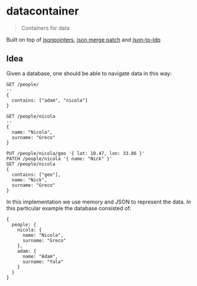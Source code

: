 # datacontainer

> Containers for data

Built on top of [jsonpointers](https://tools.ietf.org/html/rfc6901), [json merge patch](https://tools.ietf.org/html/rfc7386) and [json-to-ldp](https://github.com/nicola/json-to-ldp)

## Idea

Given a database, one should be able to navigate data in this way:

```
GET /people/
--
{
  contains: ["adam", "nicola"]
}
```

```
GET /people/nicola
--
{
  name: "Nicola",
  surname: "Greco"
}
```

```
PUT /people/nicola/geo '{ lat: 10.47, lon: 33.86 }'
PATCH /people/nicola '{ name: "Nick" }'
GET /people/nicola
{
  contains: ["geo"],
  name: "Nick",
  surname: "Greco"
}
```

In this implementation we use memory and JSON to represent the data.
In this particular example the database consisted of:

```
{ 
  people: {
    nicola: {
      name: "Nicola",
      surname: "Greco"
    },
    adam: {
      name: "Adam",
      surname: "Yala"
    }
  }
}
```
